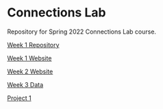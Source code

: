 # Connections Lab

Repository for Spring 2022 Connections Lab course. 

[Week 1 Repository](https://github.com/OyungerelA/Connections_Lab_Week1)

[Week 1 Website]()

[Week 2 Website](https://oyungerela.github.io/Connections_Lab/Week2/)

[Week 3 Data](https://oyungerela.github.io/Connections_Lab/Week3/)

[Project 1](https://oyungerela.github.io/Connections_Lab/ProjectOne/)



  
